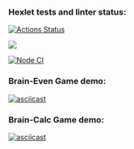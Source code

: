 ### Hexlet tests and linter status:
[![Actions Status](https://github.com/anton2009danilov/frontend-project-lvl1/workflows/hexlet-check/badge.svg)](https://github.com/anton2009danilov/frontend-project-lvl1/actions)

<a href="https://codeclimate.com/github/codeclimate/codeclimate/maintainability"><img src="https://api.codeclimate.com/v1/badges/a99a88d28ad37a79dbf6/maintainability" /></a>

[![Node CI](https://github.com/anton2009danilov/frontend-project-lvl1/actions/workflows/main.yml/badge.svg?branch=main&event=push)](https://github.com/anton2009danilov/frontend-project-lvl1/actions/workflows/main.yml)

### Brain-Even Game demo:
[![asciicast](https://asciinema.org/a/bDxl2Iq2pT9ebAqvGkjyXhXSC.svg)](https://asciinema.org/a/bDxl2Iq2pT9ebAqvGkjyXhXSC)

### Brain-Calc Game demo:
[![asciicast](https://asciinema.org/a/1q1WmFZg9paM96jmVi9tC4m2k.svg)](https://asciinema.org/a/1q1WmFZg9paM96jmVi9tC4m2k)